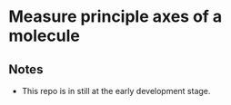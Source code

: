 # Measure principle axes of a molecule

## Notes
- This repo is in still at the early development stage.